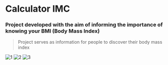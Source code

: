 <h1>Calculator IMC</h1>

<h3>Project developed with the aim of informing the importance of knowing your BMI (Body Mass Index)</h3>

> Project serves as information for people to discover their body mass index

![1](https://user-images.githubusercontent.com/105439209/200128687-8038a3d2-dfe4-495f-912f-d3b8c6ab64fd.PNG)
![2](https://user-images.githubusercontent.com/105439209/200128686-8146e659-9c72-4f2d-b7b7-239e4803685f.PNG)
![3](https://user-images.githubusercontent.com/105439209/200128685-0ad918c9-50fb-4e05-9c5a-be39355f8ba4.PNG)
